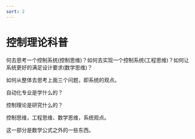 ```yaml
---
sort: 2
---
```

# 控制理论科普

何去思考一个控制系统(控制思维)？如何去实现一个控制系统(工程思维)？如何让系统更好的满足设计要求(数学思维)？

如何从整体去思考上面三个问题，即系统的观点。

自动化专业是学什么的？

控制理论是研究什么的？

控制思维，工程思维、数学思维，系统观点。

这一部分是数学公式之外的一些东西。


